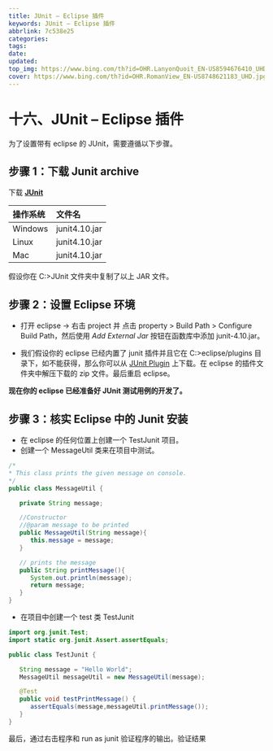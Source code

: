 ```yaml
---
title: JUnit – Eclipse 插件
keywords: JUnit – Eclipse 插件
abbrlink: 7c538e25
categories: 
tags: 
date: 
updated: 
top_img: https://www.bing.com/th?id=OHR.LanyonQuoit_EN-US8594676410_UHD.jpg
cover: https://www.bing.com/th?id=OHR.RomanView_EN-US8748621183_UHD.jpg
---
```

# 十六、JUnit – Eclipse 插件

为了设置带有 eclipse 的 JUnit，需要遵循以下步骤。

## 步骤 1：下载 Junit archive

下载 **[JUnit](https://github.com/downloads/KentBeck/junit/junit-4.10.jar)**

| **操作系统** | **文件名**    |
| :----------- | :------------ |
| Windows      | junit4.10.jar |
| Linux        | junit4.10.jar |
| Mac          | junit4.10.jar |

假设你在 C:>JUnit 文件夹中复制了以上 JAR 文件。

## 步骤 2：设置 Eclipse 环境

- 打开 eclipse -> 右击 project 并 点击 property > Build Path > Configure Build Path，然后使用 *Add External Jar* 按钮在函数库中添加 junit-4.10.jar。

- 我们假设你的 eclipse 已经内置了 junit 插件并且它在 C:>eclipse/plugins 目录下，如不能获得，那么你可以从 [JUnit Plugin](http://sourceforge.net/projects/e-junitdoclet/files/latest/download) 上下载。在 eclipse 的插件文件夹中解压下载的 zip 文件。最后重启 eclipse。

**现在你的 eclipse 已经准备好 JUnit 测试用例的开发了。**

## 步骤 3：核实 Eclipse 中的 Junit 安装

- 在 eclipse 的任何位置上创建一个 TestJunit 项目。
- 创建一个 MessageUtil 类来在项目中测试。

```java
/*
* This class prints the given message on console.
*/
public class MessageUtil {

   private String message;

   //Constructor
   //@param message to be printed
   public MessageUtil(String message){
      this.message = message;
   }

   // prints the message
   public String printMessage(){
      System.out.println(message);
      return message;
   }   
} 
```

- 在项目中创建一个 test 类 TestJunit

```java
import org.junit.Test;
import static org.junit.Assert.assertEquals;

public class TestJunit {

   String message = "Hello World";  
   MessageUtil messageUtil = new MessageUtil(message);

   @Test
   public void testPrintMessage() {   
      assertEquals(message,messageUtil.printMessage());
   }
}
```

最后，通过右击程序和 run as junit 验证程序的输出。验证结果

